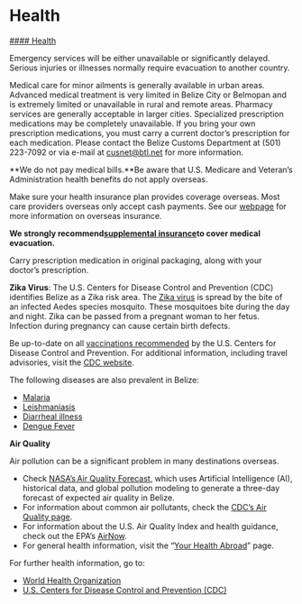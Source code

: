 # Health

[#### Health](javascript:void(0); "Health")

Emergency services will be either unavailable or significantly delayed. Serious injuries or illnesses normally require evacuation to another country.

Medical care for minor ailments is generally available in urban areas. Advanced medical treatment is very limited in Belize City or Belmopan and is extremely limited or unavailable in rural and remote areas. Pharmacy services are generally acceptable in larger cities. Specialized prescription medications may be completely unavailable. If you bring your own prescription medications, you must carry a current doctor’s prescription for each medication. Please contact the Belize Customs Department at (501) 223-7092 or via e-mail at [cusnet@btl.net](mailto:cusnet@btl.net) for more information.

**We do not pay medical bills.**Be aware that U.S. Medicare and Veteran’s Administration health benefits do not apply overseas.

Make sure your health insurance plan provides coverage overseas. Most care providers overseas only accept cash payments. See our [webpage](https://travel.state.gov/content/travel/en/international-travel/before-you-go/your-health-abroad/Insurance_Coverage_Overseas.html) for more information on overseas insurance.

**We strongly recommend**[**supplemental insurance**](https://travel.state.gov/content/travel/en/international-travel/before-you-go/your-health-abroad/Insurance_Coverage_Overseas.html)**to cover medical evacuation.**

Carry prescription medication in original packaging, along with your doctor’s prescription.

**Zika Virus**: The U.S. Centers for Disease Control and Prevention (CDC) identifies Belize as a Zika risk area. The [Zika virus](https://wwwnc.cdc.gov/travel/page/zika-travel-information) is spread by the bite of an infected Aedes species mosquito. These mosquitoes bite during the day and night. Zika can be passed from a pregnant woman to her fetus. Infection during pregnancy can cause certain birth defects.

Be up-to-date on all [vaccinations recommended](https://wwwnc.cdc.gov/travel/destinations/list) by the U.S. Centers for Disease Control and Prevention. For additional information, including travel advisories, visit the [CDC website](http://www.cdc.gov/zika/index.html).

The following diseases are also prevalent in Belize:

* [Malaria](https://www.cdc.gov/parasites/malaria/index.html)
* [Leishmaniasis](https://www.cdc.gov/parasites/leishmaniasis/index.html)
* [Diarrheal illness](https://www.cdc.gov/climateandhealth/effects/food_waterborne.htm)
* [Dengue Fever](https://www.cdc.gov/dengue/index.html)

**Air Quality**

Air pollution can be a significant problem in many destinations overseas.

* Check [NASA’s Air Quality Forecast](https://aeronet.gsfc.nasa.gov/new_web/aqforecast), which uses Artificial Intelligence (AI), historical data, and global pollution modeling to generate a three-day forecast of expected air quality in Belize.
* For information about common air pollutants, check the [CDC’s Air Quality page](https://www.cdc.gov/air-quality/pollutants/).
* For information about the U.S. Air Quality Index and health guidance, check out the EPA’s [AirNow](https://www.airnow.gov/aqi/aqi-basics/).
* For general health information, visit the “[Your Health Abroad](https://travel.state.gov/content/travel/en/international-travel/before-you-go/your-health-abroad.html)” page.

For further health information, go to:

* [World Health Organization](https://www.who.int/)
* [U.S. Centers for Disease Control and Prevention (CDC)](https://www.cdc.gov/)